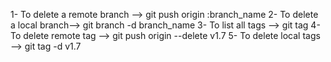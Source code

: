 1- To delete a remote branch --> git push origin :branch_name
2- To delete a local branch--> git branch -d branch_name
3- To list all tags --> git tag 
4- To delete remote tag --> git push origin --delete v1.7
5- To delete local tags --> git tag -d v1.7
